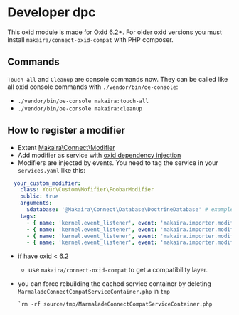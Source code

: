 # Developer dpc

This oxid module is made for Oxid 6.2+. For older oxid versions you must install
`makaira/connect-oxid-compat` with PHP composer.

## Commands

`Touch all` and `Cleanup` are console commands now. They can be called like all oxid
console commands with `./vendor/bin/oe-console`:

-  `./vendor/bin/oe-console makaira:touch-all`
-  `./vendor/bin/oe-console makaira:cleanup`

## How to register a modifier

- Extent [Makaira\Connect\Modifier](src/Makaira/Connect/Modifier/Common/ShopModifier.php)
- Add modifier as service with [oxid dependency injection](https://docs.oxid-esales.com/developer/en/6.2/development/tell_me_about/service_container.html)
- Modifiers are injected by events. You need to tag the service in your `services.yaml` like this:

```yaml
  your_custom_modifier:
    class: Your\Custom\Mofifier\FoobarModifier
    public: true
    arguments:
      $database: '@Makaira\Connect\Database\DoctrineDatabase' # example constructor argument
    tags:
      - { name: 'kernel.event_listener', event: 'makaira.importer.modifier.product', priority: 1000, method: addModifier }      # register as product modifier
      - { name: 'kernel.event_listener', event: 'makaira.importer.modifier.variant', priority: 1000, method: addModifier }      # register as variant modifier
      - { name: 'kernel.event_listener', event: 'makaira.importer.modifier.category', priority: 1000, method: addModifier }     # register as category modifier
      - { name: 'kernel.event_listener', event: 'makaira.importer.modifier.manufacturer', priority: 1000, method: addModifier } # register as manufacturer modifier
```

- if have oxid < 6.2
  - use `makaira/connect-oxid-compat` to get a compatibility layer.
- you can force rebuilding the cached service container by deleting `MarmaladeConnectCompatServiceContainer.php` in `tmp`

      `rm -rf source/tmp/MarmaladeConnectCompatServiceContainer.php
